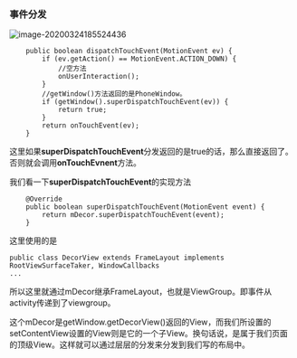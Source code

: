 ### 事件分发

![image-20200324185524436](http://cdn.qiniu.kailaisii.com/typora/20200324185529-500051.png)

```
    public boolean dispatchTouchEvent(MotionEvent ev) {
        if (ev.getAction() == MotionEvent.ACTION_DOWN) {
        	//空方法
            onUserInteraction();
        }
        //getWindow()方法返回的是PhoneWindow。
        if (getWindow().superDispatchTouchEvent(ev)) {
            return true;
        }
        return onTouchEvent(ev);
    }
```

这里如果**superDispatchTouchEvent**分发返回的是true的话，那么直接返回了。否则就会调用**onTouchEvnent**方法。

我们看一下**superDispatchTouchEvent**的实现方法

```
 	@Override
    public boolean superDispatchTouchEvent(MotionEvent event) {
        return mDecor.superDispatchTouchEvent(event);
    }
```

这里使用的是

```
public class DecorView extends FrameLayout implements RootViewSurfaceTaker, WindowCallbacks
...
```

所以这里就通过mDecor继承FrameLayout，也就是ViewGroup。即事件从activity传递到了viewgroup。

这个mDecor是getWindow.getDecorView()返回的View，而我们所设置的setContentView设置的View则是它的一个子View。换句话说，是属于我们页面的顶级View。这样就可以通过层层的分发来分发到我们写的布局中。


